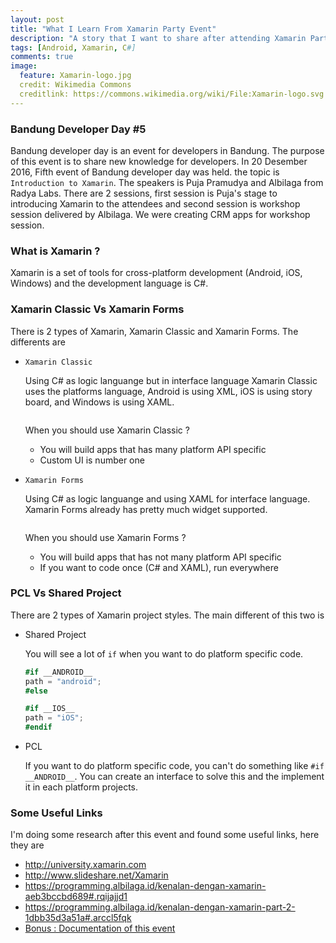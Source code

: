 ```yaml
---
layout: post
title: "What I Learn From Xamarin Party Event"
description: "A story that I want to share after attending Xamarin Party in Bandung"
tags: [Android, Xamarin, C#]
comments: true
image:
  feature: Xamarin-logo.jpg
  credit: Wikimedia Commons
  creditlink: https://commons.wikimedia.org/wiki/File:Xamarin-logo.svg
---
```


### Bandung Developer Day #5
Bandung developer day is an event for developers in Bandung. The purpose of this event is to share new knowledge for developers. In 20 Desember 2016, Fifth event of Bandung developer day was held. the topic is `Introduction to Xamarin`. <!-- more --> The speakers is Puja Pramudya and Albilaga from Radya Labs. There are 2 sessions, first session is Puja's stage to introducing Xamarin to the attendees and second session is workshop session delivered by Albilaga. We were creating CRM apps for workshop session.

### What is Xamarin ?
Xamarin is a set of tools for cross-platform development (Android, iOS, Windows) and the development language is C#.

### Xamarin Classic Vs Xamarin Forms
There is 2 types of Xamarin, Xamarin Classic and Xamarin Forms. The differents are 

* `Xamarin Classic`

  Using C# as logic languange but in interface language Xamarin Classic uses the platforms language, Android is using XML, iOS is using story board, and Windows is using XAML.
  <center>
    <figure>
      <a href="{{ site.url }}/images/xamarin-classic-figure.png"><img src="{{ site.url }}/images/xamarin-classic-figure.png" alt=""></a>
    </figure>
  </center>

  When you should use Xamarin Classic ?

  * You will build apps that has many platform API specific
  * Custom UI is number one

* `Xamarin Forms`

  Using C# as logic languange and using XAML for interface language. Xamarin Forms already has pretty much widget supported.
  <center>
    <figure>
      <a href="{{ site.url }}/images/xamarin-forms-figure.png"><img src="{{ site.url }}/images/xamarin-forms-figure.png" alt=""></a>
    </figure>
  </center>

  When you should use Xamarin Forms ?
  
  * You will build apps that has not many platform API specific
  * If you want to code once (C# and XAML), run everywhere

### PCL Vs Shared Project

There are 2 types of Xamarin project styles. The main different of this two is

* Shared Project

  You will see a lot of `if` when you want to do platform specific code.

  ```c#
  #if __ANDROID__ 
  path = "android";
  #else 

  #if __IOS__ 
  path = "iOS"; 
  #endif 
  ```

* PCL

  If you want to do platform specific code, you can't do something like `#if __ANDROID__`. You can create an interface to solve this and the implement it in each platform projects.


### Some Useful Links

I'm doing some research after this event and found some useful links, here they are

* <a href="http://university.xamarin.com" target="_blank">http://university.xamarin.com</a>
* <a href="http://www.slideshare.net/Xamarin" target="_blank">http://www.slideshare.net/Xamarin</a>
* <a href="https://programming.albilaga.id/kenalan-dengan-xamarin-aeb3bccbd689#.rqijajjd1" target="_blank">https://programming.albilaga.id/kenalan-dengan-xamarin-aeb3bccbd689#.rqijajjd1</a>
* <a href="https://programming.albilaga.id/kenalan-dengan-xamarin-part-2-1dbb35d3a51a#.arccl5fqk" target="_blank">https://programming.albilaga.id/kenalan-dengan-xamarin-part-2-1dbb35d3a51a#.arccl5fqk</a>
* <a href="https://www.dicoding.com/events/326" target="_blank">Bonus : Documentation of this event</a>


